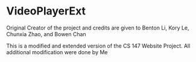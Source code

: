 VideoPlayerExt
==============
Original Creator of the project and credits are given to Benton Li, Kory Le, Chunxia Zhao, and Bowen Chan

This is a modified and extended version of the CS 147 Website Project. All additional modification were done by Me
